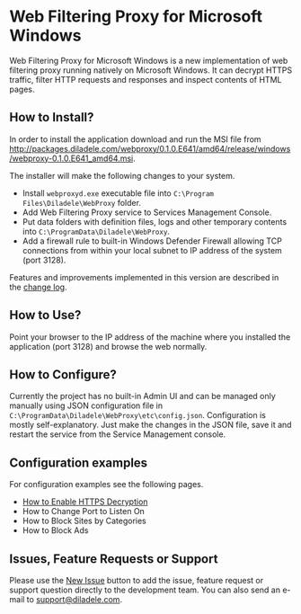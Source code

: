 # Web Filtering Proxy for Microsoft Windows

Web Filtering Proxy for Microsoft Windows is a new implementation of web filtering proxy running natively on Microsoft Windows. It can decrypt HTTPS traffic, filter HTTP requests and responses and inspect contents of HTML pages. 

## How to Install?

In order to install the application download and run the MSI file from http://packages.diladele.com/webproxy/0.1.0.E641/amd64/release/windows/webproxy-0.1.0.E641_amd64.msi. 

The installer will make the following changes to your system.

* Install `webproxyd.exe` executable file into `C:\Program Files\Diladele\WebProxy` folder.
* Add Web Filtering Proxy service to Services Management Console.
* Put data folders with definition files, logs and other temporary contents into `C:\ProgramData\Diladele\WebProxy`.
* Add a firewall rule to built-in Windows Defender Firewall allowing TCP connections from within your local subnet to IP address of the system (port 3128).

Features and improvements implemented in this version are described in the [change log](./docs/versions.md).

## How to Use?

Point your browser to the IP address of the machine where you installed the application (port 3128) and browse the web normally. 

## How to Configure?

Currently the project has no built-in Admin UI and can be managed only manually using JSON configuration file in `C:\ProgramData\Diladele\WebProxy\etc\config.json`. Configuration is mostly self-explanatory. Just make the changes in the JSON file, save it and restart the service from the Service Management console.

## Configuration examples

For configuration examples see the following pages.

* [How to Enable HTTPS Decryption](./docs/faq/enable_https_decryption.md)
* How to Change Port to Listen On
* How to Block Sites by Categories
* How to Block Ads

## Issues, Feature Requests or Support

Please use the [New Issue](https://github.com/diladele/webproxy/issues/new) button to add the issue, feature request or support question directly to the development team. You can also send an e-mail to support@diladele.com. 